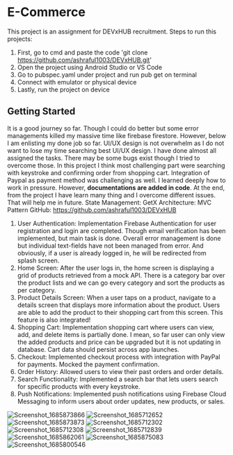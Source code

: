 # E-Commerce

This project is an assignment for DEVxHUB recruitment. Steps to run this projects:
1. First, go to cmd and paste the code 'git clone https://github.com/ashraful1003/DEVxHUB.git'
2. Open the project using Android Studio or VS Code
3. Go to pubspec.yaml under project and run pub get on terminal
4. Connect with emulator or physical device
5. Lastly, run the project on device

## Getting Started

It is a good journey so far. Though I could do better but some error managements killed my massive time like firebase firestore. However, below I am enlisting my done job so far.  UI/UX design is not overwhelm as I do not want to lose my time searching best UI/UX design. I have done almost all assigned the tasks. There may be some bugs exist though I tried to overcome those. In this project I think most challenging part were searching with keystroke and confirming order from shopping cart. Integration of Paypal as payment method was challenging as well. I learned deeply how to work in pressure. However, **documentations are added in code**. At the end, from the project I have learn many thing and I overcome different issues. That will help me in future. 
State Management: GetX
Architecture: MVC Pattern
GitHub: https://github.com/ashraful1003/DEVxHUB
1.	User Authentication: Implementation Firebase Authentication for user registration and login are completed. Though email verification has been implemented, but main task is done. Overall error management is done but individual text-fields have not been managed from error. And obviously, if a user is already logged in, he will be redirected from splash screen.
2.	Home Screen: After the user logs in, the home screen is displaying a grid of products retrieved from a mock API. There is a category bar over the product lists and we can go every category and sort the products as per category.
3.	Product Details Screen: When a user taps on a product, navigate to a details screen that displays more information about the product. Users are able to add the product to their shopping cart from this screen. This feature is also integrated! 
4.	Shopping Cart: Implementation shopping cart where users can view, add, and delete items is partially done. I mean, so far user can only view the added products and price can be upgraded but it is not updating in database. Cart data should persist across app launches.
5.	Checkout: Implemented checkout process with integration with PayPal for payments. Mocked the payment confirmation.
6.	Order History: Allowed users to view their past orders and order details.
7.	Search Functionality: Implemented a search bar that lets users search for specific products with every keystroke.
8.	Push Notifications: Implemented push notifications using Firebase Cloud Messaging to inform users about order updates, new products, or sales.

![Screenshot_1685873866](https://github.com/ashraful1003/DEVxHUB/assets/76874409/e71b8a72-194c-4022-9f46-4ec86113edce)
![Screenshot_1685712652](https://github.com/ashraful1003/DEVxHUB/assets/76874409/f39ce953-8bb2-409e-bdf1-7b82f284c50e)
![Screenshot_1685873873](https://github.com/ashraful1003/DEVxHUB/assets/76874409/a9377644-7c1f-4864-90c2-4b6591faff5a)
![Screenshot_1685712302](https://github.com/ashraful1003/DEVxHUB/assets/76874409/56209ddc-6a7a-420a-917d-a6e8ae7ad14b)
![Screenshot_1685712308](https://github.com/ashraful1003/DEVxHUB/assets/76874409/84c21fbf-1525-4e84-8a70-190a9e491904)
![Screenshot_1685712839](https://github.com/ashraful1003/DEVxHUB/assets/76874409/dd5f3f58-55d5-4b45-b0e9-a42efb4696df)
![Screenshot_1685862061](https://github.com/ashraful1003/DEVxHUB/assets/76874409/49b7ff08-359b-433e-9579-b8422723782b)
![Screenshot_1685875083](https://github.com/ashraful1003/DEVxHUB/assets/76874409/b006bc11-471f-4f22-8741-63bba0959732)
![Screenshot_1685800546](https://github.com/ashraful1003/DEVxHUB/assets/76874409/860ad4aa-fb74-45bf-9d61-fd2f1363b2ad)

